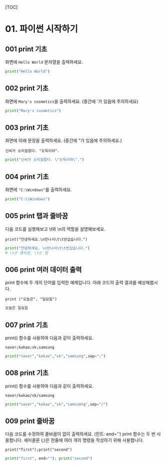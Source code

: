 [TOC]

# 01. 파이썬 시작하기

## 001 print 기초

화면에 `Hello World` 문자열을 출력하세요.

```python
print("Hello World")
```



## 002 print 기초

화면에 `Mary's cosmetics`을 출력하세요. (중간에 '가 있음에 주의하세요)

```python
print("Mary's cosmetics")
```



## 003 print 기초

화면에 아래 문장을 출력하세요. (중간에 "가 있음에 주의하세요.)

```
신씨가 소리질렀다. "도둑이야".
```

```python
print("신씨가 소리질렀다. \"도둑이야\".")
```



## 004 print 기초

화면에 `"C:\Windows"`를 출력하세요.

```python
print("C:\\Windows")
```



## 005 print 탭과 줄바꿈

다음 코드를 실행해보고 \t와 \n의 역할을 설명해보세요.

```
print("안녕하세요.\n만나서\t\t반갑습니다.")
```

```python
print("안녕하세요. \n만나서\t\t반갑습니다.")
# \n은 줄바꿈, \t는 탭
```



## 006 print 여러 데이터 출력

print 함수에 두 개의 단어를 입력한 예제입니다. 아래 코드의 출력 결과를 예상해봅시다.

```
print ("오늘은", "일요일")
```

```python
오늘은 일요일
```



## 007 print 기초

print() 함수를 사용하여 다음과 같이 출력하세요.

```
naver;kakao;sk;samsung
```

```python
print("naver","kakao","sk","samsung",sep=";")
```

## 008 print 기초
print() 함수를 사용하여 다음과 같이 출력하세요.
```
naver/kakao/sk/samsung
```
```python
print("naver","kakao","sk","samsumng",sep="/")
```

## 009 print 줄바꿈
다음 코드를 수정하여 줄바꿈이 없이 출력하세요. (힌트: end='') print 함수는 두 번 사용합니다. 세미콜론 (;)은 한줄에 여러 개의 명령을 작성하기 위해 사용합니다.
```
print("first");print("second")
```
```python
print("first", end=""); print("second")
```
